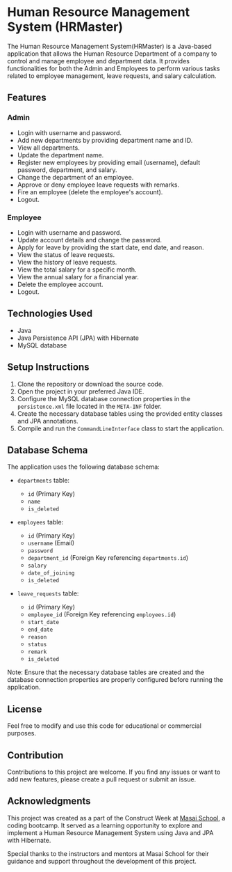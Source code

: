 # Human Resource Management System (HRMaster)

The Human Resource Management System(HRMaster) is a Java-based application that allows the Human Resource Department of a company to control and manage employee and department data. It provides functionalities for both the Admin and Employees to perform various tasks related to employee management, leave requests, and salary calculation.

## Features

### Admin

- Login with username and password.
- Add new departments by providing department name and ID.
- View all departments.
- Update the department name.
- Register new employees by providing email (username), default password, department, and salary.
- Change the department of an employee.
- Approve or deny employee leave requests with remarks.
- Fire an employee (delete the employee's account).
- Logout.

### Employee

- Login with username and password.
- Update account details and change the password.
- Apply for leave by providing the start date, end date, and reason.
- View the status of leave requests.
- View the history of leave requests.
- View the total salary for a specific month.
- View the annual salary for a financial year.
- Delete the employee account.
- Logout.

## Technologies Used

- Java
- Java Persistence API (JPA) with Hibernate
- MySQL database

## Setup Instructions

1. Clone the repository or download the source code.
2. Open the project in your preferred Java IDE.
3. Configure the MySQL database connection properties in the `persistence.xml` file located in the `META-INF` folder.
4. Create the necessary database tables using the provided entity classes and JPA annotations.
5. Compile and run the `CommandLineInterface` class to start the application.

## Database Schema

The application uses the following database schema:

- `departments` table:
  - `id` (Primary Key)
  - `name`
  - `is_deleted`

- `employees` table:
  - `id` (Primary Key)
  - `username` (Email)
  - `password`
  - `department_id` (Foreign Key referencing `departments.id`)
  - `salary`
  - `date_of_joining`
  - `is_deleted`

- `leave_requests` table:
  - `id` (Primary Key)
  - `employee_id` (Foreign Key referencing `employees.id`)
  - `start_date`
  - `end_date`
  - `reason`
  - `status`
  - `remark`
  - `is_deleted`

Note: Ensure that the necessary database tables are created and the database connection properties are properly configured before running the application.

## License

Feel free to modify and use this code for educational or commercial purposes.

## Contribution

Contributions to this project are welcome. If you find any issues or want to add new features, please create a pull request or submit an issue.

## Acknowledgments

This project was created as a part of the Construct Week at [Masai School](https://www.masaischool.com/), a coding bootcamp. It served as a learning opportunity to explore and implement a Human Resource Management System using Java and JPA with Hibernate.

Special thanks to the instructors and mentors at Masai School for their guidance and support throughout the development of this project.
